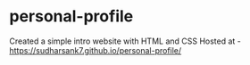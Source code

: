 # personal-profile
Created a simple intro website with HTML and CSS
Hosted at - https://sudharsank7.github.io/personal-profile/
